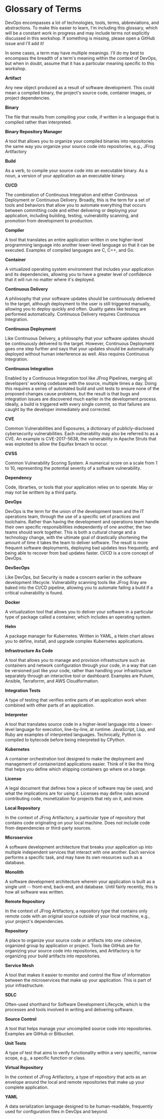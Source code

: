 # Glossary of Terms

DevOps encompasses a lot of technologies, tools, terms, abbreviations, and abstractions. To make this easier to learn, I'm including this glossary, which will be a constant work in progress and may include terms not explicitly discussed in this workshop. If something is missing, please open a GitHub issue and I'll add it!

In some cases, a term may have multiple meanings. I'll do my best to encompass the breadth of a term's meaning within the comtext of DevOps, but when in doubt, assume that it has a particular meaning specific to this workshop.


**Artifact**

Any new object produced as a result of software development. This could mean a compiled binary, the project's source code, container images, or project dependencies.

**Binary**

The file that results from compiling your code, if written in a language that is compiled rather than interpreted.

**Binary Repository Manager**

A tool that allows you to organize your compiled binaries into repositories the same way you organize your source code into repositories, e.g., JFrog Artifactory

**Build**

As a verb, to compile your source code into an executable binary. As a noun, a version of your application as an executable binary.

**CI/CD**

The combination of Continuous Integration and either Continuous Deployment or Continuous Delivery. Broadly, this is the term for a set of tools and behaviors that allow you to automate everything that occurs between committing code and either delivering or deploying your application, including building, testing, vulnerability scanning, and promotion from development to production.

**Compiler**

A tool that translates an entire application written in one higher-level programming language into another lower-level language so that it can be executed. Examples of compiled languages are C, C++, and Go.

**Container**

A virtualized operating system environment that includes your application and its dependencies, allowing you to have a greater level of confidence that it will run no matter where it's deployed.

**Continuous Delivery**

A philosophy that your software updates should be continuously delivered to the target, although deployment to the user is still triggered manually, allowing you to deploy quickly and often. Quality gates like testing are performed automatically. Continuous Delivery requires Continuous Integration.

**Continuous Deployment**

Like Continuous Delivery, a philosophy that your software updates should be continuously delivered to the target. However, Continuous Deployment goes one step further and says that your updates should be automatically deployed without human interference as well. Also requires Continuous Integration.

**Continuous Integration**

Enabled by a Continuous Integration tool like JFrog Pipelines, merging all developers’ working codebase with the source, multiple times a day. Doing this requires a series of automated build and unit tests to ensure none of the proposed changes cause problems, but the result is that bugs and integration issues are discovered much earlier in the development process. Ideally, a build is triggered with every single commit, so that failures are caught by the developer immediately and corrected.

**CVE**

Common Vulnerabilities and Exposures, a dictionary of publicly-disclosed cybersecurity vulnerabilities. Each vulnerability may also be referred to as a CVE. An example is CVE-2017-5638, the vulnerability in Apache Struts that was exploited to allow the Equifax breach to occur.

**CVSS**

Common Vulnerability Scoring System. A numerical score on a scale from 1 to 10, representing the potential severity of a software vulnerability.

**Dependency**

Code, librarties, or tools that your application relies on to operate. May or may not be writtem by a third party.

**DevOps**

DevOps is the term for the union of the development team and the IT operations team, through the use of a specific set of practices and toolchains. Rather than having the development and operations team handle their own specific responsibilities independently of one another, the two teams should work together. This is both a cultural change and a technology change, with the ultimate goal of drastically shortening the amount of time it takes the team to deliver software. The result is more frequent software deployments, deploying bad updates less frequently, and being able to recover from bad updates faster. CI/CD is a core concept of DevOps.

**DevSecOps**

Like DevOps, but Security is made a concern earlier in the software development lifecycle. Vulnerability scanning tools like JFrog Xray are baked into the CI/CD pipeline, allowing you to automate failing a build if a critical vulnerability is found.

**Docker**

A virtualization tool that allows you to deliver your software in a particular type of package called a container, which includes an operating system.

**Helm**

A package manager for Kubernetes. Written in YAML, a Helm chart allows you to define, install, and upgrade complex Kubernetes applications. 

**Infrastructure As Code**

A tool that allows you to manage and provision infrastructure such as containers and network configuration through your code, in a way that can be versioned just like your code, rather than handling your infrastructure separately through an interactive tool or dashboard. Examples are Pulumi, Ansible, Terraforrm, and AWS Cloudformation.

**Integration Tests**

A type of testing that verifies entire parts of an application work when combined with other parts of an application.

**Interpreter**

A tool that translates source code in a higher-level language into a lower-level language for execution, line-by-line, at runtime. JavaScript, Lisp, and Ruby are examples of interpreted languages. Technically, Python is compiled to bytecode before being interpreted by CPython.

**Kubernetes**

A container orchestration tool designed to make the deployment and management of containerized applications easier. Think of it like the thing that helps you define which shipping containers go where on a barge. 

**License**

A legal document that defines how a piece of software may be used, and what the implications are for using it. Licenses may define rules around contributing code, monetization for projects that rely on it, and more.

**Local Repository**

In the context of JFrog Artifactory, a particular type of repository that contains code originating on your local machine. Does not include code from dependencies or third-party sources.

**Microservice**

A software development architecture that breaks your application up into multiple independent services that interact with one another. Each service performs a specific task, and may have its own resources such as a database.

**Monolith**

A software development architecture wherein your application is built as a single unit -- front-end, back-end, and database. Until fairly recently, this is how all software was written. 

**Remote Repository**

In the context of JFrog Artifactory, a repository type that contains only remote code with an original source outside of your local machine, e.g., your project's dependencies.

**Repository**

A place to organize your source code or artifacts into one cohesive, organized group by application or project. Tools like GitHub are for organizing your source code into repositories, and Artifactory is for organizing your build artifacts into repositories.

**Service Mesh**

A tool that makes it easier to monitor and control the flow of information between the microservices that make up your application. This is part of your infrastructure.

**SDLC**

Often-used shorthand for Software Development Lifecycle, which is the processes and tools involved in writing and delivering software.

**Source Control**

A tool that helps manage your uncompiled source code into repositories. Examples are GitHub or Bitbucket.

**Unit Tests**

A type of test that aims to verify functionality within a very specific, narrow scope, e.g., a specific function or class.

**Virtual Repository**

In the context of JFrog Artifactory, a type of repository that acts as an envelope around the local and remote repositories that make up your complete application.

**YAML**

A data serialization language designed to be human-readable, frequently used for configuration files in DevOps and beyond.